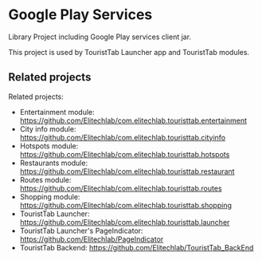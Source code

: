 # Google Play Services

Library Project including Google Play services client jar.

This project is used by TouristTab Launcher app and TouristTab modules.

## Related projects

Related projects:
- Entertainment module: https://github.com/Elitechlab/com.elitechlab.touristtab.entertainment
- City info module: https://github.com/Elitechlab/com.elitechlab.touristtab.cityinfo
- Hotspots module: https://github.com/Elitechlab/com.elitechlab.touristtab.hotspots
- Restaurants module: https://github.com/Elitechlab/com.elitechlab.touristtab.restaurant
- Routes module: https://github.com/Elitechlab/com.elitechlab.touristtab.routes
- Shopping module: https://github.com/Elitechlab/com.elitechlab.touristtab.shopping
- TouristTab Launcher: https://github.com/Elitechlab/com.elitechlab.touristtab.launcher
- TouristTab Launcher's PageIndicator: https://github.com/Elitechlab/PageIndicator
- TouristTab Backend: https://github.com/Elitechlab/TouristTab_BackEnd
